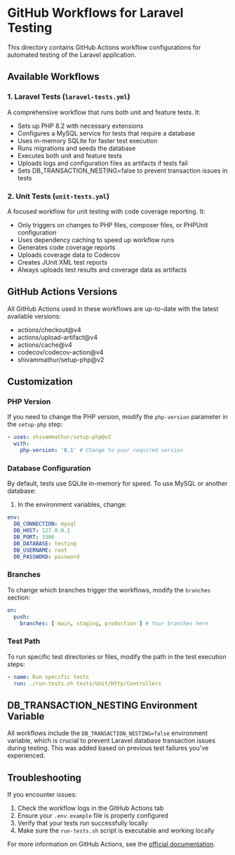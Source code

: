# GitHub Workflows for Laravel Testing

This directory contains GitHub Actions workflow configurations for automated testing of the Laravel application.

## Available Workflows

### 1. Laravel Tests (`laravel-tests.yml`)

A comprehensive workflow that runs both unit and feature tests. It:

- Sets up PHP 8.2 with necessary extensions
- Configures a MySQL service for tests that require a database
- Uses in-memory SQLite for faster test execution
- Runs migrations and seeds the database
- Executes both unit and feature tests
- Uploads logs and configuration files as artifacts if tests fail
- Sets DB_TRANSACTION_NESTING=false to prevent transaction issues in tests

### 2. Unit Tests (`unit-tests.yml`)

A focused workflow for unit testing with code coverage reporting. It:

- Only triggers on changes to PHP files, composer files, or PHPUnit configuration
- Uses dependency caching to speed up workflow runs
- Generates code coverage reports
- Uploads coverage data to Codecov
- Creates JUnit XML test reports
- Always uploads test results and coverage data as artifacts

## GitHub Actions Versions

All GitHub Actions used in these workflows are up-to-date with the latest available versions:

- actions/checkout@v4
- actions/upload-artifact@v4
- actions/cache@v4
- codecov/codecov-action@v4
- shivammathur/setup-php@v2

## Customization

### PHP Version

If you need to change the PHP version, modify the `php-version` parameter in the `setup-php` step:

```yaml
- uses: shivammathur/setup-php@v2
  with:
    php-version: '8.1' # Change to your required version
```

### Database Configuration

By default, tests use SQLite in-memory for speed. To use MySQL or another database:

1. In the environment variables, change:
```yaml
env:
  DB_CONNECTION: mysql
  DB_HOST: 127.0.0.1
  DB_PORT: 3306
  DB_DATABASE: testing
  DB_USERNAME: root
  DB_PASSWORD: password
```

### Branches

To change which branches trigger the workflows, modify the `branches` section:

```yaml
on:
  push:
    branches: [ main, staging, production ] # Your branches here
```

### Test Path

To run specific test directories or files, modify the path in the test execution steps:

```yaml
- name: Run specific tests
  run: ./run-tests.sh tests/Unit/Http/Controllers
```

## DB_TRANSACTION_NESTING Environment Variable

All workflows include the `DB_TRANSACTION_NESTING=false` environment variable, which is crucial to prevent Laravel database transaction issues during testing. This was added based on previous test failures you've experienced.

## Troubleshooting

If you encounter issues:

1. Check the workflow logs in the GitHub Actions tab
2. Ensure your `.env.example` file is properly configured
3. Verify that your tests run successfully locally
4. Make sure the `run-tests.sh` script is executable and working locally

For more information on GitHub Actions, see the [official documentation](https://docs.github.com/en/actions). 
